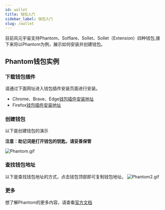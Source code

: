 ```yaml
---
id: wallet
title: 钱包入门
sidebar_label: 钱包入门
slug: /wallet
---
```


目前风元宇宙支持Phantom、Solflare、Sollet、Sollet（Extension）四种钱包,接下来将以Phantom为例，展示如何安装并创建钱包。

## Phantom钱包实例
### 下载钱包插件
请通过下面网址进入钱包插件安装页面进行安装。
+ Chrome、Brave、Edge[钱包插件安装地址](https://chrome.google.com/webstore/detail/phantom/bfnaelmomeimhlpmgjnjophhpkkoljpa)
+ Firefox[钱包插件安装地址](https://addons.mozilla.org/en-US/firefox/addon/phantom-app/)


### 创建钱包
以下是创建钱包的演示

**注意：助记词是打开钱包的钥匙，请妥善保管**

![Phantom.gif](/img/Phantom.gif)
### 查找钱包地址
以下是查找钱包地址的方式，点击钱包顶部即可复制钱包地址。
![Phantom2.gif](/img/Phantom2.gif)


### 更多
想了解Phantom的更多内容，请查看[官方文档](https://docs.phantom.app/integrating/establishing-a-connection)